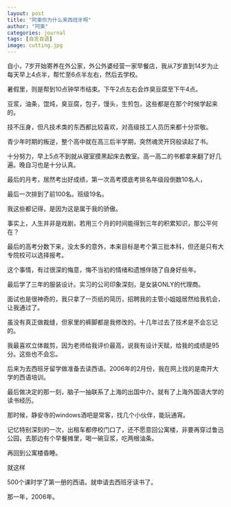 ```yaml
---
layout: post
title: "阿東你为什么来西班牙啊"
author: "阿東"
categories: journal
tags: [自言自语]
image: cutting.jpg
---
```


自小，7岁开始寄养在外公家，外公外婆经营一家早餐店，我从7岁直到14岁为止每天早上4点半，帮忙至6点半左右，然后去学校。

暑假里，则是帮到10点钟早市结束。下午2点左右会炸臭豆腐至下午4点。

豆浆，油条，馄炖，臭豆腐，包子，馒头，生煎包，这些都是在那个时候学起来的。

技不压身，但凡技术类的东西都比较喜欢，对高级技工人员历来都十分崇敬。

青少年时期的叛逆，整个高中就在高三后半学期，突然魂灵开窍般读起了书。

十分努力，早上5点不到就从寝室摸黑起床去教室。高一高二的书都拿来翻了好几遍。晚自习也是十分认真。

最后的月考，居然考出好成绩，第一次高考摸底考排名年级段倒数10名人，

最后一次排到了前100名。班级19名。

我这些都记得，是因为这是属于我的骄傲。

事实上，人生并非是戏剧，若用三个月的时间能得到三年的积累知识，那公平何在？

最后的高考分数下来，没太多的意外，本来目标是考个第三批本科，但还是只有大专院校可以选择报考。

这个事情，有过很深的悔意，悔不当初的情绪和遗憾伴随了自身好些年。

最后学了三年的服装设计。实习的公司印象深刻，是女装ONLY的代理商。

面试也是很神奇的，我只拿了一页纸的简历，招聘我的主管小姐姐居然给我机会，让我通过了。

虽没有真正做裁缝，但家里的裤脚都是我修改的。十几年过去了技术是不会忘记的。

我最喜欢立体裁剪，因为老师给我评价最高，说我有设计天赋，给我的成绩是95分。这些也不会忘。

后来为去西班牙留学做准备去读西语。2006年的2月份，我在网上找的是南开大学的西语培训。

最后做决定的那一刻，脑子一抽联系了上海的出国中介。就有了上海外国语大学的读书经历。

那时候，静安寺的windows酒吧是常客，找几个小伙伴，能玩通宵。

记忆特别深刻的一次，出租车都停校门口了，还不愿意回公寓楼，非要再穿过鲁迅公园，去那边有个早餐摊里，喝一碗豆浆，吃两根油条。

再回到公寓楼昏睡。

就这样

500个课时学了第一册的西语。就申请去西班牙读书了。

那一年，2006年。
